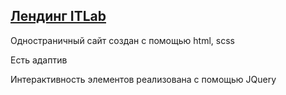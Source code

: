 ## [Лендинг ITLab](https://tatyanapanchenko-web.github.io/ITLab/)
Одностраничный сайт создан с помощью html, scss

Есть адаптив

Интерактивность элементов реализована c помощью JQuery

